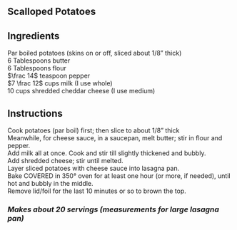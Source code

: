 ## Scalloped Potatoes

## Ingredients
Par boiled potatoes (skins on or off, sliced about 1/8” thick)  
$6$ Tablespoons butter  
$6$ Tablespoons flour  
$\frac 14$ teaspoon pepper  
$7 \frac 12$ cups milk (I use whole)  
$10$ cups shredded cheddar cheese (I use medium)  

## Instructions
Cook potatoes (par boil) first; then slice to about 1/8” thick  
Meanwhile, for cheese sauce, in a saucepan, melt butter; stir in flour and pepper.  
Add milk all at once. Cook and stir till slightly thickened and bubbly.  
Add shredded cheese; stir until melted.  
Layer sliced potatoes with cheese sauce into lasagna pan.  
Bake COVERED in 350&deg; oven for at least one hour (or more, if needed), until hot and bubbly in the   middle.  
Remove lid/foil for the last 10 minutes or so to brown the top.  

### *Makes about 20 servings (measurements for large lasagna pan)*